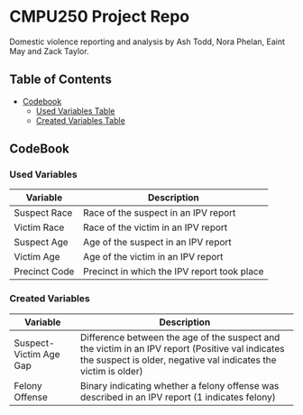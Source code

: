 # CMPU250 Project Repo
 Domestic violence reporting and analysis by Ash Todd, Nora Phelan, Eaint May and Zack Taylor.

## Table of Contents
* [Codebook](#CodeBook)
  - [Used Variables Table](#Used-Variables)
  - [Created Variables Table](#Created-Variables)

## CodeBook

### Used Variables

| Variable | Description |
| --- | --- |
| Suspect Race | Race of the suspect in an IPV report |
| Victim Race | Race of the victim in an IPV report |
| Suspect Age | Age of the suspect in an IPV report |
| Victim Age | Age of the victim in an IPV report |
| Precinct Code | Precinct in which the IPV report took place |

### Created Variables

| Variable | Description |
| --- | --- |
| Suspect-Victim Age Gap | Difference between the age of the suspect and the victim in an IPV report (Positive val indicates the suspect is older, negative val indicates the victim is older) |
| Felony Offense | Binary indicating whether a felony offense was described in an IPV report (1 indicates felony) |
